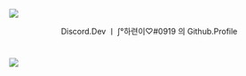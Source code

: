 ![](https://capsule-render.vercel.app/api?type=waving&height=200&text=Discord%20l%20%E2%88%AB%C2%B0%ED%95%98%EB%A0%A8%EC%9D%B4%E2%99%A1&fontAlign=60&fontAlignY=40&color=gradient)
<p align='center'> Discord.Dev ㅣ ∫°하련이♡#0919 의 Github.Profile </p>

# [![](https://hits.seeyoufarm.com/api/count/incr/badge.svg?url=https%3A%2F%2Fgithub.com%2FHa-ryeon&count_bg=%2379C83D&title_bg=%23555555&icon=discord.svg&icon_color=%23E7E7E7&title=discord&edge_flat=false)](https://hits.seeyoufarm.com)
